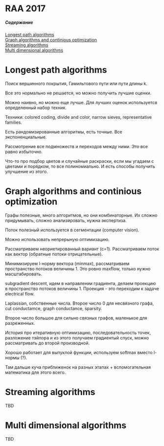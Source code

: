 #  RAA 2017

##### Содержание
[Longest path algorithms](#longestpath)  
[Graph algorithms and continious optimization](#graph)  
[Streaming algorithms](#stream)  
[Multi dimensional algorithms](#multidim)  

<a name="longestpath"/>

# Longest path algorithms
Поиск вершинного покрытия, Гамильтового пути или пути длины k. 

Все это нормально не решается, но можно получить лучшие оценки.

Можно наивно, но можно еще лучше. Для лучших оценок используется определенный набор техник.

Техники: colored coding, divide and color, narrow sieves, representative families.

Есть рандомизированные алгоритмы, есть точные. Все экспоненциальные.

Рассмотрение все подмножеств и переходов между ними. Это все равно избыточно. 

Что-то про подбор цветов и случайные раскраски, если мы угадаем с цветами и порядком, то все полиномиально. И есть способы получить улучшение из этого.

<a name="graph"/>

# Graph algorithms and continious optimization
Графы полезные, много алгоритмов, но они комбинаторные. Их сложно придумывать, сложно анализировать, нужна экспертиза.

Поток полезный используется в сегментации (computer vision).

Можно использовать непрерыную оптимизацию. 

Рассматриваем неориетированный вариант (c=1). Рассматриваем поток как вектор (обратные потоки отрицательные). 

Минимизируем l-норму вектора (minmax), рассматриваем пространство потоков величины 1. Это ровно maxflow, только нужно масштабировать.

subgradient descent, идем в направлении градиента, делаем проекцию в пространство потоков величины 1. Проекция - это переходим к задаче electrical flow.

Laplassian, собственные числа. Второе число 0 для несвязного графа, cut conductamce, graph conductance, sparsity.

Второе число большое для сильно связных графов, маленькое для разреженных.

История про итеративную оптимизацию, последовательность точек, разложение тэйлора и из этого получаем градиентый спуск, можно рассматривать до второй производной.

Хорошо работает для выпуклой функции, используем softmax вместо l-нормы (?).

Там дальше куча приближенок на разных этапах + вспомогательная математика для этого всего.

<a name="stream"/>

# Streaming algorithms
TBD

<a name="multidim"/>

# Multi dimensional algorithms
TBD
